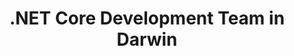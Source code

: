 ---
title: .NET Core Development Team in Darwin
permalink: /landings/locations/darwin/developer/-net-core
technology: .NET Core
location: Darwin
---